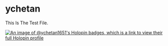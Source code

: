 # ychetan

This Is The Test File.

[![An image of @ychetan1651's Holopin badges, which is a link to view their full Holopin profile](https://holopin.me/ychetan1651)](https://holopin.io/@ychetan1651)
